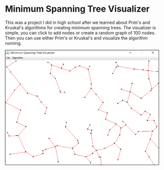 # Minimum Spanning Tree Visualizer
This was a project I did in high school after we learned about Prim's and Kruskal's algorithms for creating minimum spanning trees. The visualizer is simple, you can click to add nodes or create a random graph of 100 nodes. Then you can use either Prim's or Kruskal's and visualize the algorithm running.
<p align="center">
  <img src="images/mst_visulizer.png" width="600" title="Minimum Spanning Tree Visualizer Output" style="border:1px solid black;">
</p>
